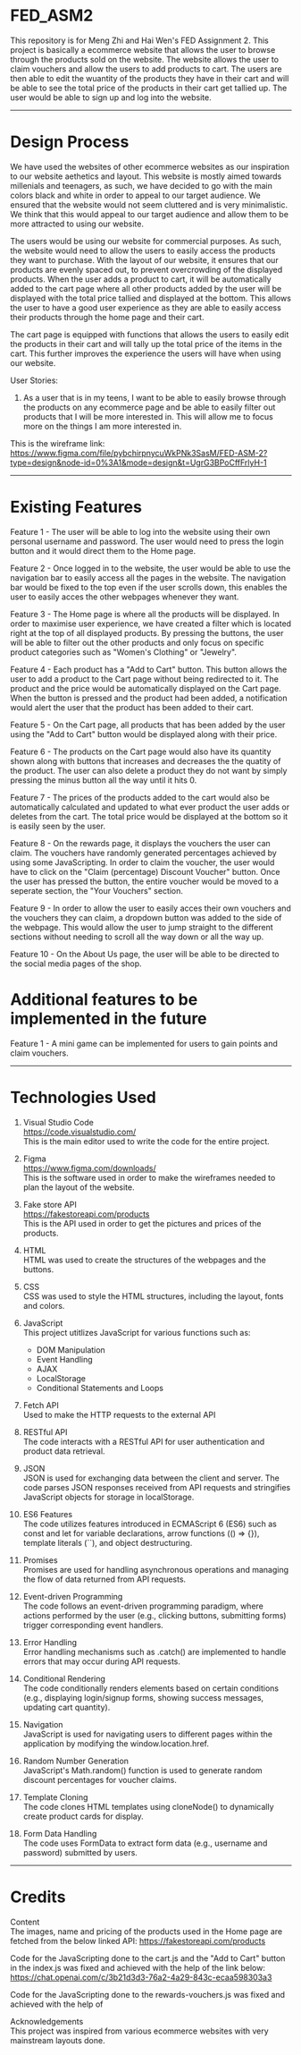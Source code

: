 # FED_ASM2
This repository is for Meng Zhi and Hai Wen's FED Assignment 2. This project is basically a ecommerce website that allows the user to browse through the products sold on the website. The website allows the user to claim vouchers and allow the users to add products to cart. The users are then able to edit the wuantity of the products they have in their cart and will be able to see the total price of the products in their cart get tallied up. The user would be able to sign up and log into the website. 

<hr>

# Design Process
We have used the websites of other ecommerce websites as our inspiration to our website aethetics and layout. This website is mostly aimed towards millenials and teenagers, as such, we have decided to go with the main colors black and white in order to appeal to our target audience. We ensured that the website would not seem cluttered and is very minimalistic. We think that this would appeal to our target audience and allow them to be more attracted to using our website. 

The users would be using our website for commercial purposes. As such, the website would need to allow the users to easily access the products they want to purchase. With the layout of our website, it ensures that our products are evenly spaced out, to prevent overcrowding of the displayed products. When the user adds a product to cart, it will be automatically added to the cart page where all other products added by the user will be displayed with the total price tallied and displayed at the bottom. This allows the user to have a good user experience as they are able to easily access their products through the home page and their cart. 

The cart page is equipped with functions that allows the users to easily edit the products in their cart and will tally up the total price of the items in the cart. This further improves the experience the users will have when using our website. 

User Stories: 
1) As a user that is in my teens, I want to be able to easily browse through the products on any ecommerce page and be able to easily filter out products that I will be more interested in. This will allow me to focus more on the things I am more interested in.

This is the wireframe link:<br>
https://www.figma.com/file/pybchirpnycuWkPNk3SasM/FED-ASM-2?type=design&node-id=0%3A1&mode=design&t=UgrG3BPoCffFrlyH-1

<hr>

# Existing Features 
Feature 1 - The user will be able to log into the website using their own personal username and password. The user would need to press the login button and it would direct them to the Home page.

Feature 2 - Once logged in to the website, the user would be able to use the navigation bar to easily access all the pages in the website. The navigation bar would be fixed to the top even if the user scrolls down, this enables the user to easily acces the other webpages whenever they want.

Feature 3 - The Home page is where all the products will be displayed. In order to maximise user experience, we have created a filter which is located right at the top of all displayed products. By pressing the buttons, the user will be able to filter out the other products and only focus on specific product categories such as "Women's Clothing" or "Jewelry". 

Feature 4 - Each product has a "Add to Cart" button. This button allows the user to add a product to the Cart page without being redirected to it. The product and the price would be automatically displayed on the Cart page. When the button is pressed and the product had been added, a notification would alert the user that the product has been added to their cart. 

Feature 5 - On the Cart page, all products that has been added by the user using the "Add to Cart" button would be displayed along with their price. 

Feature 6 - The products on the Cart page would also have its quantity shown along with buttons that increases and decreases the the quatity of the product. The user can also delete a product they do not want by simply pressing the minus button all the way until it hits 0.

Feature 7 - The prices of the products added to the cart would also be automatically calculated and updated to what ever product the user adds or deletes from the cart. The total price would be displayed at the bottom so it is easily seen by the user. 

Feature 8 - On the rewards page, it displays the vouchers the user can claim. The vouchers have randomly generated percentages achieved by using some JavaScripting. In order to claim the voucher, the user would have to click on the "Claim (percentage) Discount Voucher" button. Once the user has pressed the button, the entire voucher would be moved to a seperate section, the "Your Vouchers" section. 

Feature 9 - In order to allow the user to easily acces their own vouchers and the vouchers they can claim, a dropdown button was added to the side of the webpage. This would allow the user to jump straight to the different sections without needing to scroll all the way down or all the way up.

Feature 10 - On the About Us page, the user will be able to be directed to the social media pages of the shop.


# Additional features to be implemented in the future
Feature 1 - A mini game can be implemented for users to gain points and claim vouchers.

<hr>

# Technologies Used
1) Visual Studio Code<br>
   https://code.visualstudio.com/<br>
   This is the main editor used to write the code for the entire project.
   
2) Figma<br>
   https://www.figma.com/downloads/<br>
   This is the software used in order to make the wireframes needed to plan the layout of the website.

3) Fake store API<br>
   https://fakestoreapi.com/products<br>
   This is the API used in order to get the pictures and prices of the products.

4) HTML<br>
   HTML was used to create the structures of the webpages and the buttons.
   
5) CSS<br>
   CSS was used to style the HTML structures, including the layout, fonts and colors.
   
6) JavaScript<br>
   This project utitlizes JavaScript for various functions such as:
   - DOM Manipulation
   - Event Handling
   - AJAX
   - LocalStorage
   - Conditional Statements and Loops

7) Fetch API<br>
   Used to make the HTTP requests to the external API

8) RESTful API<br>
   The code interacts with a RESTful API for user authentication and product data retrieval.

9) JSON<br>
   JSON is used for exchanging data between the client and server. The code parses JSON responses received from API requests and stringifies JavaScript objects for storage in localStorage.

10) ES6 Features<br>
    The code utilizes features introduced in ECMAScript 6 (ES6) such as const and let for variable declarations, arrow functions (() => {}), template literals (``), and object destructuring.

11) Promises<br>
    Promises are used for handling asynchronous operations and managing the flow of data returned from API requests.

12) Event-driven Programming<br>
    The code follows an event-driven programming paradigm, where actions performed by the user (e.g., clicking buttons, submitting forms) trigger corresponding event handlers.

13) Error Handling<br>
    Error handling mechanisms such as .catch() are implemented to handle errors that may occur during API requests.

14) Conditional Rendering<br>
    The code conditionally renders elements based on certain conditions (e.g., displaying login/signup forms, showing success messages, updating cart quantity).

15) Navigation<br>
    JavaScript is used for navigating users to different pages within the application by modifying the window.location.href.

16) Random Number Generation<br>
    JavaScript's Math.random() function is used to generate random discount percentages for voucher claims.

17) Template Cloning<br>
    The code clones HTML templates using cloneNode() to dynamically create product cards for display.

18) Form Data Handling<br>
    The code uses FormData to extract form data (e.g., username and password) submitted by users.

<hr>

# Credits 
Content
<br>
The images, name and pricing of the products used in the Home page are fetched from the below linked API:
https://fakestoreapi.com/products

Code for the JavaScripting done to the cart.js and the "Add to Cart" button in the index.js was fixed and achieved with the help of the link below:
https://chat.openai.com/c/3b21d3d3-76a2-4a29-843c-ecaa598303a3

Code for the JavaScripting done to the rewards-vouchers.js was fixed and achieved with the help of

Acknowledgements
<br>
This project was inspired from various ecommerce websites with very mainstream layouts done. 
